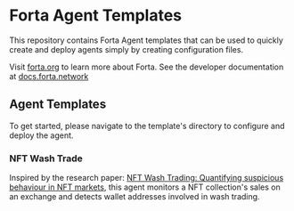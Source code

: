 # Forta Agent Templates
This repository contains Forta Agent templates that can be used to quickly create and deploy agents simply by creating configuration files.

Visit [forta.org](https://forta.org/) to learn more about Forta. See the developer documentation at [docs.forta.network](https://docs.forta.network)

## Agent Templates

To get started, please navigate to the template's directory to configure and deploy the agent.

### NFT Wash Trade

Inspired by the research paper: [NFT Wash Trading: Quantifying suspicious behaviour in NFT markets](https://arxiv.org/abs/2202.03866), this agent monitors a NFT collection's sales on an exchange and detects wallet addresses involved in wash trading. 

